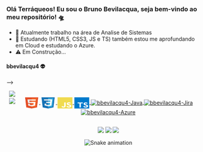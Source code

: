 ### Olá Terráqueos! Eu sou o Bruno Bevilacqua, seja bem-vindo ao meu repositório! 🛸


- 🔭 Atualmente trabalho na área de Analise de Sistemas
- 🌱 Estudando (HTML5, CSS3, JS e TS) também estou me aprofundando em Cloud e estudando o Azure. 
- ⚠️ Em Construção...

 #### bbevilacqu4 👽
-->

<div align="center" style="display: flex">
  <a href="https://github.com/bbevilacqu4">
  <img width="480px" src="https://github-readme-stats.vercel.app/api?username=bbevilacqu4&show_icons=true&theme=merko&include_all_commits=true&count_private=true"/>
  <img width="480px" src="https://github-readme-stats.vercel.app/api/top-langs/?username=bbevilacqu4&layout=compact&langs_count=7&theme=merko"/>
<div style="display: inline_block"><br>
   <img align="center" alt="bbevilacqu4-HTML" height="30" width="40" src="https://raw.githubusercontent.com/devicons/devicon/master/icons/html5/html5-original.svg"/>
   <img align="center" alt="bbevilacqu4-CSS" height="30" width="40" src="https://raw.githubusercontent.com/devicons/devicon/master/icons/css3/css3-original.svg"/> 
   <img align="center" alt="bbevilacqu4-Js" height="30" width="40" src="https://raw.githubusercontent.com/devicons/devicon/master/icons/javascript/javascript-plain.svg"/>
   <img align="center" alt="bbevilacqu4-Ts" height="30" width="40" src="https://raw.githubusercontent.com/devicons/devicon/master/icons/typescript/typescript-plain.svg"/>
   <img align="center" alt="bbevilacqu4-Java" height="30" width="40" src="https://cdn.jsdelivr.net/gh/devicons/devicon/icons/java/java-original-wordmark.svg"/>  
   <img align="center" alt="bbevilacqu4-Jira" height="30" width="40" src="https://cdn.jsdelivr.net/gh/devicons/devicon/icons/jira/jira-original-wordmark.svg"/>
   <img align="center" alt="bbevilacqu4-Azure" height="30" width="40" src="https://cdn.jsdelivr.net/gh/devicons/devicon/icons/azure/azure-original.svg"/>
    
  ##
  
  <div> 
    	<a href="https://discordapp.com/users/bbevilacqu4#0629" target="_blank"><img src="https://img.shields.io/badge/Discord-7289DA?style=for-the-badge&logo=discord&logoColor=white" target="_blank"></a> 
  <a href = "mailto:bbevilacqu4@gmail.com"><img src="https://img.shields.io/badge/-Gmail-%23333?style=for-the-badge&logo=gmail&logoColor=white" target="_blank"></a>
  <a href="https://www.linkedin.com/in/rafaella-ballerini-45875016a](https://www.linkedin.com/in/bruno-bevilacqua-2389a1210/" target="_blank"><img src="https://img.shields.io/badge/-LinkedIn-%230077B5?style=for-the-badge&logo=linkedin&logoColor=white" target="_blank"></a> 
 
   ![Snake animation](https://github.com/bbevilacqu4/bbevilacqu4/blob/output/github-contribution-grid-snake.svg) 
 
</div>
  
